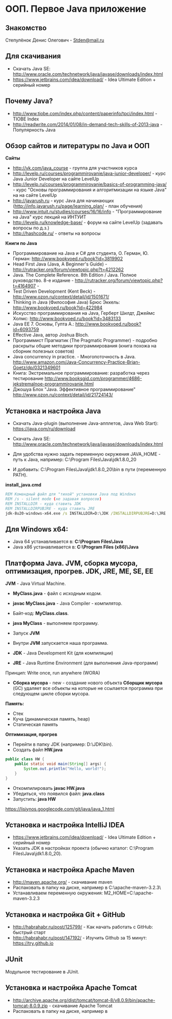 ООП. Первое Java приложение
===========================

Знакомство
----------

Степулёнок Денис Олегович - Stden@mail.ru

Для скачивания
--------------
* Скачать Java SE: http://www.oracle.com/technetwork/java/javase/downloads/index.html
* https://www.jetbrains.com/idea/download/ - Idea Ultimate Edition + серийный номер

Почему Java?
------------
* http://www.tiobe.com/index.php/content/paperinfo/tpci/index.html - TIOBE Index
* http://readwrite.com/2014/01/08/in-demand-tech-skills-of-2013-java - Популярность Java

Обзор сайтов и литературы по Java и ООП
---------------------------------------

**Сайты**
* http://vk.com/java_course - группа для участников курса
* http://levelp.ru/courses/programmirovanie/java-junior-developer/ - 
курс Java Junior Developer на сайте LevelUp
* http://levelp.ru/courses/programmirovanie/basics-of-programming-java/ - 
курс "Основы программирования и алгоритмизации на языке Java" на на сайте LevelUp
* http://javarush.ru - курс Java для начинающих (http://info.javarush.ru/page/learning_plan/ - план обучения)
* http://www.intuit.ru/studies/courses/16/16/info - "Программирование на Java" курс лекций на ИНТУИТ
* http://levelp.ru/knowledge-base/ - форум на сайте LevelUp (задавать вопросы по д.з.)
* http://hashcode.ru/ - ответы на вопросы

**Книги по Java**
* Программирование на Java и C# для студента, О. Герман, Ю. Герман: http://www.bookvoed.ru/book?id=3819902
* Head First Java (Java, A Beginner's Guide) - http://rutracker.org/forum/viewtopic.php?t=4212262
* Java. The Complete Reference. 8th Edition / Java. Полное руководство. 8-е издание - http://rutracker.org/forum/viewtopic.php?t=4164907 - 
* Test Driven Development (Kent Beck) - http://www.ozon.ru/context/detail/id/1501671/
* Thinking in Java (Философия Java) Брюс Эккель: http://www.bookvoed.ru/book?id=422984
* Искусство программирования на Java, Герберт Шилдт, Джеймс Холмс: http://www.bookvoed.ru/book?id=3483133
* Java EE 7. Основы, Гупта А.: http://www.bookvoed.ru/book?id=6093759
* Effective Java, автор Joshua Bloch. 
* Программист Прагматик (The Pragmatic Programmer) - подробно раскрыты общие методики программирования (книга похожа на сборник полезных советов)
* Java concurrency in practice. - Многопоточность в Java.
http://www.amazon.com/Java-Concurrency-Practice-Brian-Goetz/dp/0321349601
* Книга: Экстремальное программирование: разработка через тестирование
http://www.booksgid.com/programmer/4686-jekstremalnoe-programmirovanie.html
* Джошуа Блох "Java. Эффективное программирование" http://www.ozon.ru/context/detail/id/21724143/


Установка и настройка Java
--------------------------
* Скачать Java-plugin (выполнение Java-апплетов, Java Web Start): https://java.com/ru/download
* Скачать Java SE: http://www.oracle.com/technetwork/java/javase/downloads/index.html

* Для удобства нужно задать переменную окружения JAVA_HOME - путь к Java, например: C:\Program Files\Java\jdk1.8.0_20
* И добавить: C:\Program Files\Java\jdk1.8.0_20\bin в пути (переменную PATH).

**install_java.cmd**

``` bat
REM Командный файл для "тихой" установки Java под Windows
REM /s - silent mode (не задавая вопросов)
REM INSTALLDIR - куда ставить JDK 
REM INSTALLDIRPUBJRE - куда ставить JRE
jdk-8u20-windows-x64.exe /s INSTALLDIR=D:\JDK /INSTALLDIRPUBJRE=D:\JRE 
```

Для Windows x64:
----------------
* Java 64 устанавливается в: **C:\Program Files\Java** 
* Java x86 устанавливается в: **C:\Program Files (x86)\Java**

Платформа Java. JVM, сборка мусора, оптимизация, прогрев. JDK, JRE, ME, SE, EE
------------------------------------------------------------------------------
**JVM** - Java Virtual Machine.

* **MyClass.java** - файл с исходным кодом.
* **javac MyClass.java** - Java Compiler - компилятор.
* Байт-код: **MyClass.class**.
* **java MyClass** - выполняем программу.
* Запуск **JVM**
* Внутри **JVM** запускается наша программа.

* **JDK** - Java Development Kit (для компиляции)
* **JRE** - Java Runtime Environment (для выполнения Java-программ)

Принцип: Write once, run anywhere (WORA)

* **Сборка мусора** - new - создание нового объекта
**Сборщик мусора** (GC) удаляет все объекты
на которые не ссылается программа при следующем цикле
сборки мусора.

**Память:**
* Стек
* Куча (динамическая память, heap)
* Статическая память

**Оптимизация, прогрев**

* Перейти в папку JDK (например: D:\JDK\bin).
* Создать файл **HW.java**
``` java
public class HW {
    public static void main(String[] args) {
        System.out.println("Hello, world!");
    }
}
```
* Откомпилировать **javac HW.java**
* Убедиться, что появился файл: **java.class**
* Запустить: **java HW**

https://lisiynos.googlecode.com/git/java/java_1.html

Установка и настройка IntelliJ IDEA
-----------------------------------
* https://www.jetbrains.com/idea/download/ - Idea Ultimate Edition + серийный номер
* Указать JDK в настройках проекта (обычно каталог: C:\Program Files\Java\jdk1.8.0_20).

Установка и настройка Apache Maven 
----------------------------------
* http://maven.apache.org/ - скачивание maven
* Распаковать в папку на диске, например в C:\apache-maven-3.2.3\
* Устанавливаем переменную окружения: M2_HOME=C:\apache-maven-3.2.3

Установка и настройка Git + GitHub
----------------------------------
* http://habrahabr.ru/post/125799/ - Как начать работать с GitHub: быстрый старт
* http://habrahabr.ru/post/147192/ - Изучить Github за 15 минут: https://try.github.io

JUnit
-----
Модульное тестирование в JUnit.

Установка и настройка Apache Tomcat
-----------------------------------
* http://archive.apache.org/dist/tomcat/tomcat-8/v8.0.9/bin/apache-tomcat-8.0.9.zip - скачивание Apache Tomcat
* Распаковать в папку на диске, например в 

